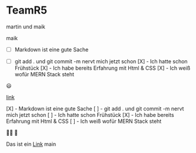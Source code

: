 # TeamR5
martin und maik

maik

 - [ ] Markdown ist eine gute Sache
 - [ ] git add . und git commit -m nervt mich jetzt schon
[X] - Ich hatte schon Frühstück
[X] - Ich habe bereits Erfahrung mit Html & CSS
[X] - Ich weiß wofür MERN Stack steht


:smiley:

[link](https://github.com/maikklemm)

[X] - Markdown ist eine gute Sache
[ ] - git add . und git commit -m nervt mich jetzt schon
[ ] - Ich hatte schon Frühstück
[X] - Ich habe bereits Erfahrung mit Html & CSS
[ ] - Ich weiß wofür MERN Stack steht

:policewoman:
🤣

Das ist ein [Link](https://github.com/Baba3200/TeamR5 "Linktitel:TeamR5")
main
